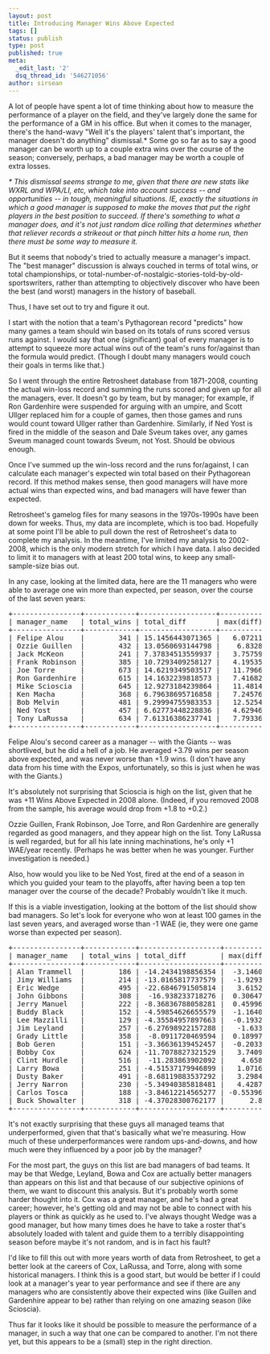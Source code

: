 ```yaml
---
layout: post
title: Introducing Manager Wins Above Expected
tags: []
status: publish
type: post
published: true
meta:
  _edit_last: '2'
  dsq_thread_id: '546271056'
author: sirsean
---
```

A lot of people have spent a lot of time thinking about how to measure the performance of a player on the field, and they've largely done the same for the performance of a GM in his office. But when it comes to the manager, there's the hand-wavy "Well it's the players' talent that's important, the manager doesn't do anything" dismissal.* Some go so far as to say a good manager can be worth up to a couple extra wins over the course of the season; conversely, perhaps, a bad manager may be worth a couple of extra losses.

<em>* This dismissal seems strange to me, given that there are new stats like WXRL and WPA/LI, etc, which take into account success -- and opportunities -- in tough, meaningful situations. IE, exactly the situations in which a good manager is supposed to make the moves that put the right players in the best position to succeed. If there's something to what a manager does, and it's not just random dice rolling that determines whether that reliever records a strikeout or that pinch hitter hits a home run, then there must be some way to measure it.</em>

But it seems that nobody's tried to actually measure a manager's impact. The "best manager" discussion is always couched in terms of total wins, or total championships, or total-number-of-nostalgic-stories-told-by-old-sportswriters, rather than attempting to objectively discover who have been the best (and worst) managers in the history of baseball.

Thus, I have set out to try and figure it out.

I start with the notion that a team's Pythagorean record "predicts" how many games a team should win based on its totals of runs scored versus runs against. I would say that one (significant) goal of every manager is to attempt to squeeze more actual wins out of the team's runs for/against than the formula would predict. (Though I doubt many managers would couch their goals in terms like that.)

So I went through the entire Retrosheet database from 1871-2008, counting the actual win-loss record and summing the runs scored and given up for all the managers, ever. It doesn't go by team, but by manager; for example, if Ron Gardenhire were suspended for arguing with an umpire, and Scott Ullger replaced him for a couple of games, then those games and runs would count toward Ullger rather than Gardenhire. Similarly, if Ned Yost is fired in the middle of the season and Dale Sveum takes over, any games Sveum managed count towards Sveum, not Yost. Should be obvious enough.

Once I've summed up the win-loss record and the runs for/against, I can calculate each manager's expected win total based on their Pythagorean record. If this method makes sense, then good managers will have more actual wins than expected wins, and bad managers will have fewer than expected.

Retrosheet's gamelog files for many seasons in the 1970s-1990s have been down for weeks. Thus, my data are incomplete, which is too bad. Hopefully at some point I'll be able to pull down the rest of Retrosheet's data to complete my analysis. In the meantime, I've limited my analysis to 2002-2008, which is the only modern stretch for which I have data. I also decided to limit it to managers with at least 200 total wins, to keep any small-sample-size bias out.

In any case, looking at the limited data, here are the 11 managers who were able to average one win more than expected, per season, over the course of the last seven years:
<pre>+----------------+------------+------------------+-----------+------------+-----------------+
| manager_name   | total_wins | total_diff       | max(diff) | min(diff)  | average_diff    |
+----------------+------------+------------------+-----------+------------+-----------------+
| Felipe Alou    |        341 | 15.1456443071365 |   6.07211 |    1.95034 | 3.7864110767841 |
| Ozzie Guillen  |        432 | 13.0560693144798 |    6.8328 |   -1.13229 |  2.611213862896 |
| Jack McKeon    |        241 | 7.37834513559937 |   3.75759 | -0.0560862 | 2.4594483785331 |
| Frank Robinson |        385 | 10.7293409258127 |   4.19535 |   0.104871 | 2.1458681851625 |
| Joe Torre      |        673 | 14.6219349503517 |   11.7966 |   -4.97134 | 2.0888478500502 |
| Ron Gardenhire |        615 | 14.1632239818573 |   7.41682 |   -1.74507 | 2.0233177116939 |
| Mike Scioscia  |        645 | 12.9273184239864 |   11.4814 |   -4.00882 | 1.8467597748552 |
| Ken Macha      |        368 | 6.79638695716858 |   7.24576 |   -5.83313 | 1.6990967392921 |
| Bob Melvin     |        481 | 9.29994755983353 |   12.5254 |   -5.65932 | 1.5499912599723 |
| Ned Yost       |        457 | 6.62773448228836 |   4.62946 |   -3.30011 | 1.1046224137147 |
| Tony LaRussa   |        634 | 7.61316386237741 |   7.79336 |   -3.73349 | 1.0875948374825 |
+----------------+------------+------------------+-----------+------------+-----------------+</pre>
Felipe Alou's second career as a manager -- with the Giants -- was shortlived, but he did a hell of a job. He averaged +3.79 wins per season above expected, and was never worse than +1.9 wins. (I don't have any data from his time with the Expos, unfortunately, so this is just when he was with the Giants.)

It's absolutely not surprising that Scioscia is high on the list, given that he was +11 Wins Above Expected in 2008 alone. (Indeed, if you removed 2008 from the sample, his average would drop from +1.8 to +0.2.)

Ozzie Guillen, Frank Robinson, Joe Torre, and Ron Gardenhire are generally regarded as good managers, and they appear high on the list. Tony LaRussa is well regarded, but for all his late inning machinations, he's only +1 WAE/year recently. (Perhaps he was better when he was younger. Further investigation is needed.)

Also, how would you like to be Ned Yost, fired at the end of a season in which you guided your team to the playoffs, after having been a top ten manager over the course of the decade? Probably wouldn't like it much.

If this is a viable investigation, looking at the bottom of the list should show bad managers. So let's look for everyone who won at least 100 games in the last seven years, and averaged worse than -1 WAE (ie, they were one game worse than expected per season).
<pre>+----------------+------------+-------------------+-----------+-----------+------------------+
| manager_name   | total_wins | total_diff        | max(diff) | min(diff) | average_diff     |
+----------------+------------+-------------------+-----------+-----------+------------------+
| Alan Trammell  |        186 | -14.2434198856354 |  -3.14609 |  -7.35206 | -4.7478066285451 |
| Jimy Williams  |        214 | -13.0165817737579 |  -1.92939 |   -7.8883 | -4.3388605912526 |
| Eric Wedge     |        495 | -22.6846791505814 |   3.61521 |  -11.6051 | -3.7807798584302 |
| John Gibbons   |        308 |  -16.938233718276 |  0.306474 |  -8.64506 |  -2.823038953046 |
| Jerry Manuel   |        222 | -8.36836788058281 |  0.459961 |   -5.6738 | -2.7894559601943 |
| Buddy Black    |        152 | -4.59854626655579 |  -1.16408 |  -3.43447 | -2.2992731332779 |
| Lee Mazzilli   |        129 | -4.35584957897663 |  -0.19323 |  -4.16262 | -2.1779247894883 |
| Jim Leyland    |        257 | -6.27698922157288 |   -1.6333 |   -2.8878 | -2.0923297405243 |
| Grady Little   |        358 |  -8.0911720469594 |  0.189979 |  -8.29321 | -2.0227930117399 |
| Bob Geren      |        151 | -3.36636139452457 |  -0.20335 |  -3.16301 | -1.6831806972623 |
| Bobby Cox      |        624 | -11.7078827321529 |   3.74093 |  -6.35538 | -1.6725546760218 |
| Clint Hurdle   |        516 |  -11.283863902092 |    4.6587 |  -5.09969 | -1.6119805574417 |
| Larry Bowa     |        251 | -4.51537179946899 |   1.07168 |  -5.19319 | -1.5051239331563 |
| Dusty Baker    |        491 | -8.68119883537292 |   3.29847 |  -5.71592 | -1.4468664725622 |
| Jerry Narron   |        230 | -5.34940385818481 |   4.42873 |  -5.33926 | -1.3373509645462 |
| Carlos Tosca   |        188 | -3.84612214565277 | -0.553967 |  -1.98905 | -1.2820407152176 |
| Buck Showalter |        318 | -4.37028300762177 |      2.84 |  -6.09809 | -1.0925707519054 |
+----------------+------------+-------------------+-----------+-----------+------------------+</pre>
It's not exactly surprising that these guys all managed teams that underperformed, given that that's basically what we're measuring. How much of these underperformances were random ups-and-downs, and how much were they influenced by a poor job by the manager?

For the most part, the guys on this list are bad managers of bad teams. It may be that Wedge, Leyland, Bowa and Cox are actually better managers than appears on this list and that because of our subjective opinions of them, we want to discount this analysis. But it's probably worth some harder thought into it. Cox was a great manager, and he's had a great career; however, he's getting old and may not be able to connect with his players or think as quickly as he used to. I've always thought Wedge was a good manager, but how many times does he have to take a roster that's absolutely loaded with talent and guide them to a terribly disappointing season before maybe it's not random, and is in fact his fault?

I'd like to fill this out with more years worth of data from Retrosheet, to get a better look at the careers of Cox, LaRussa, and Torre, along with some historical managers. I think this is a good start, but would be better if I could look at a manager's year to year performance and see if there are any managers who are consistently above their expected wins (like Guillen and Gardenhire appear to be) rather than relying on one amazing season (like Scioscia).

Thus far it looks like it should be possible to measure the performance of a manager, in such a way that one can be compared to another. I'm not there yet, but this appears to be a (small) step in the right direction.
